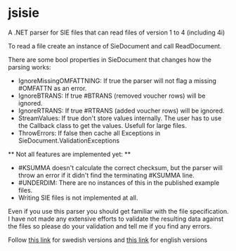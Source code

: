 jsisie
======

A .NET parser for SIE files that can read files of version 1 to 4 (including 4i)

To read a file create an instance of SieDocument and call ReadDocument.

There are some bool properties in SieDocument that changes how the parsing works:

+ IgnoreMissingOMFATTNING: If true the parser will not flag a missing #OMFATTN as an error.
+ IgnoreBTRANS: If true #BTRANS (removed voucher rows) will be ignored.
+ IgnoreRTRANS: If true #RTRANS (added voucher rows) will be ignored.
+ StreamValues: If true don't store values internally. The user has to use the Callback class to get the values. Usefull for large files.
+ ThrowErrors: If false then cache all Exceptions in SieDocument.ValidationExceptions

** Not all features are implemented yet: **

+ #KSUMMA doesn't calculate the correct checksum, but the parser will throw an error if it didn't find the terminating #KSUMMA line.
+ #UNDERDIM: There are no instances of this in the published example files.
+ Writing SIE files is not implemented at all.


Even if you use this parser you should get familiar with the file specification.
I have not made any extensive efforts to validate the resulting data against the files so please do your validation and tell me if you find any errors.


Follow [this link](http://www.sie.se/?page_id=20) for swedish versions and [this link](http://www.sie.se/?page_id=250) for english versions
